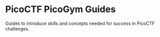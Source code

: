 # PicoCTF PicoGym Guides

Guides to introduce skills and concepts needed for success in PicoCTF challenges.
